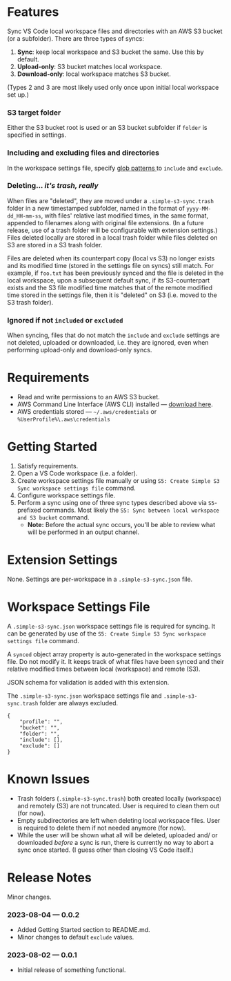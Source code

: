 # Features

Sync VS Code local workspace files and directories with an AWS S3 bucket (or a subfolder). There are three types of syncs:

1. **Sync**: keep local workspace and S3 bucket the same. Use this by default.
2. **Upload-only**: S3 bucket matches local workspace.
3. **Download-only**: local workspace matches S3 bucket.

(Types 2 and 3 are most likely used only once upon initial local workspace set up.)

### S3 target folder ###

Either the S3 bucket root is used or an S3 bucket subfolder if `folder` is specified in settings.

### Including and excluding files and directories ###

In the workspace settings file, specify [glob patterns ](https://code.visualstudio.com/docs/editor/glob-patterns) to `include` and `exclude`.

### Deleting... _it's trash, really_ ###

When files are "deleted", they are moved under a `.simple-s3-sync.trash` folder in a new timestamped subfolder, named in the format of `yyyy-MM-dd_HH-mm-ss`, with files' relative last modified times, in the same format, appended to filenames along with original file extensions. (In a future release, use of a trash folder will be configurable with extension settings.) Files deleted locally are stored in a local trash folder while files deleted on S3 are stored in a S3 trash folder.

Files are deleted when its counterpart copy (local vs S3) no longer exists and its modified time (stored in the settings file on syncs) still match. For example, if `foo.txt` has been previously synced and the file is deleted in the local workspace, upon a subsequent default sync, if its S3-counterpart exists and the S3 file modified time matches that of the remote modified time stored in the settings file, then it is "deleted" on S3 (i.e. moved to the S3 trash folder).

### Ignored if not `included` or `excluded` ###

When syncing, files that do not match the `include` and `exclude` settings are not deleted, uploaded or downloaded, i.e. they are ignored, even when performing upload-only and download-only syncs.

# Requirements

- Read and write permissions to an AWS S3 bucket.
- AWS Command Line Interface (AWS CLI) installed — [download here](https://docs.aws.amazon.com/cli/latest/userguide/getting-started-install.html).
- AWS credentials stored — `~/.aws/credentials` or `%UserProfile%\.aws\credentials`

# Getting Started

1. Satisfy requirements.
2. Open a VS Code workspace (i.e. a folder).
3. Create workspace settings file manually or using `S5: Create Simple S3 Sync workspace settings file` command.
4. Configure workspace settings file.
5. Perform a sync using one of three sync types described above via `S5`-prefixed commands. Most likely the `S5: Sync between local workspace and S3 bucket` command.
    - **Note:** Before the actual sync occurs, you'll be able to review what will be performed in an output channel.

# Extension Settings

None. Settings are per-workspace in a `.simple-s3-sync.json` file.

# Workspace Settings File

A `.simple-s3-sync.json` workspace settings file is required for syncing. It can be generated by use of the `S5: Create Simple S3 Sync workspace settings file` command.

A `synced` object array property is auto-generated in the workspace settings file. Do not modify it. It keeps track of what files have been synced and their relative modified times between local (workspace) and remote (S3).

JSON schema for validation is added with this extension.

The `.simple-s3-sync.json` workspace settings file and `.simple-s3-sync.trash` folder are always excluded.

```
{
    "profile": "",
    "bucket": "",
    "folder": "",
    "include": [],
    "exclude": []
}
```

# Known Issues

- Trash folders (`.simple-s3-sync.trash`) both created locally (workspace) and remotely (S3) are not truncated. User is required to clean them out (for now).
- Empty subdirectories are left when deleting local workspace files. User is required to delete them if not needed anymore (for now).
- While the user will be shown what all will be deleted, uploaded and/ or downloaded _before_ a sync is run, there is currently no way to abort a sync once started. (I guess other than closing VS Code itself.)

# Release Notes

Minor changes.

### 2023-08-04 — 0.0.2
- Added Getting Started section to README.md.
- Minor changes to default `exclude` values.

### 2023-08-02 — 0.0.1
- Initial release of something functional.
